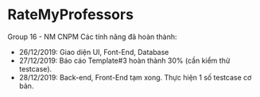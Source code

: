 # RateMyProfessors
Group 16 - NM CNPM
Các tính năng đã hoàn thành:


- 26/12/2019: Giao diện UI, Font-End, Database
- 27/12/2019: Báo cáo Template#3 hoàn thành 30% (cần kiểm thử testcase).
- 28/12/2019: Back-end, Front-End tạm xong. Thực hiện 1 số testcase cơ bản. 
  
